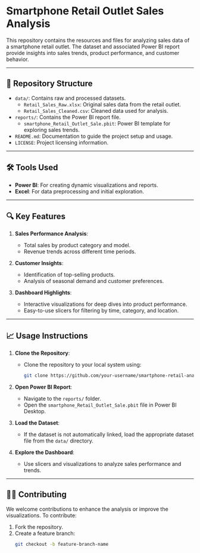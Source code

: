 # Smartphone Retail Outlet Sales Analysis

This repository contains the resources and files for analyzing sales data of a smartphone retail outlet. The dataset and associated Power BI report provide insights into sales trends, product performance, and customer behavior.

---

## 📂 **Repository Structure**
- `data/`: Contains raw and processed datasets.
  - `Retail_Sales_Raw.xlsx`: Original sales data from the retail outlet.
  - `Retail_Sales_Cleaned.csv`: Cleaned data used for analysis.
- `reports/`: Contains the Power BI report file.
  - `smartphone_Retail_Outlet_Sale.pbit`: Power BI template for exploring sales trends.
- `README.md`: Documentation to guide the project setup and usage.
- `LICENSE`: Project licensing information.

---

## 🛠️ **Tools Used**
- **Power BI**: For creating dynamic visualizations and reports.
- **Excel**: For data preprocessing and initial exploration.


---

## 🔍 **Key Features**
1. **Sales Performance Analysis**:
   - Total sales by product category and model.
   - Revenue trends across different time periods.

2. **Customer Insights**:
   - Identification of top-selling products.
   - Analysis of seasonal demand and customer preferences.

3. **Dashboard Highlights**:
   - Interactive visualizations for deep dives into product performance.
   - Easy-to-use slicers for filtering by time, category, and location.

---

## 📈 **Usage Instructions**
1. **Clone the Repository**:
   - Clone the repository to your local system using:
     ```bash
     git clone https://github.com/your-username/smartphone-retail-analysis.git
     ```

2. **Open Power BI Report**:
   - Navigate to the `reports/` folder.
   - Open the `smartphone_Retail_Outlet_Sale.pbit` file in Power BI Desktop.

3. **Load the Dataset**:
   - If the dataset is not automatically linked, load the appropriate dataset file from the `data/` directory.

4. **Explore the Dashboard**:
   - Use slicers and visualizations to analyze sales performance and trends.

---

## 🧑‍💻 **Contributing**
We welcome contributions to enhance the analysis or improve the visualizations. To contribute:
1. Fork the repository.
2. Create a feature branch:
   ```bash
   git checkout -b feature-branch-name

